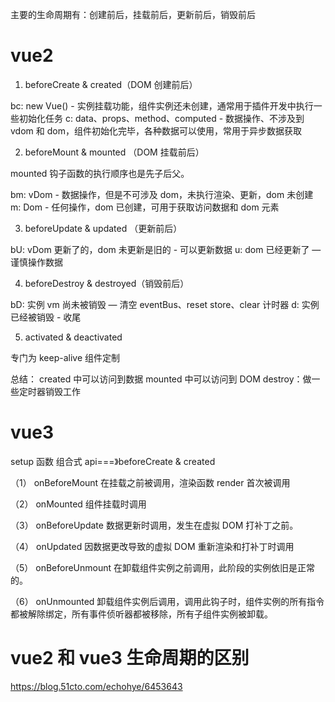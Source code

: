 主要的生命周期有：创建前后，挂载前后，更新前后，销毁前后

# vue2

1. beforeCreate & created（DOM 创建前后）

bc: new Vue() - 实例挂载功能，组件实例还未创建，通常用于插件开发中执行一些初始化任务
c: data、props、method、computed - 数据操作、不涉及到 vdom 和 dom，组件初始化完毕，各种数据可以使用，常用于异步数据获取

2. beforeMount & mounted （DOM 挂载前后）

mounted 钩子函数的执行顺序也是先子后父。

bm: vDom - 数据操作，但是不可涉及 dom，未执行渲染、更新，dom 未创建
m: Dom - 任何操作，dom 已创建，可用于获取访问数据和 dom 元素

3. beforeUpdate & updated （更新前后）

bU: vDom 更新了的，dom 未更新是旧的 - 可以更新数据
u: dom 已经更新了 — 谨慎操作数据

4. beforeDestroy & destroyed（销毁前后）

bD: 实例 vm 尚未被销毁 — 清空 eventBus、reset store、clear 计时器
d: 实例已经被销毁 - 收尾

5. activated & deactivated

专门为 keep-alive 组件定制

总结：
created 中可以访问到数据
mounted 中可以访问到 DOM
destroy：做一些定时器销毁工作

# vue3

setup 函数 组合式 api===》beforeCreate & created

（1） onBeforeMount
在挂载之前被调用，渲染函数 render 首次被调用

（2） onMounted
组件挂载时调用

（3） onBeforeUpdate
数据更新时调用，发生在虚拟 DOM 打补丁之前。

（4） onUpdated
因数据更改导致的虚拟 DOM 重新渲染和打补丁时调用

（5） onBeforeUnmount
在卸载组件实例之前调用，此阶段的实例依旧是正常的。

（6） onUnmounted
卸载组件实例后调用，调用此钩子时，组件实例的所有指令都被解除绑定，所有事件侦听器都被移除，所有子组件实例被卸载。

# vue2 和 vue3 生命周期的区别

https://blog.51cto.com/echohye/6453643
